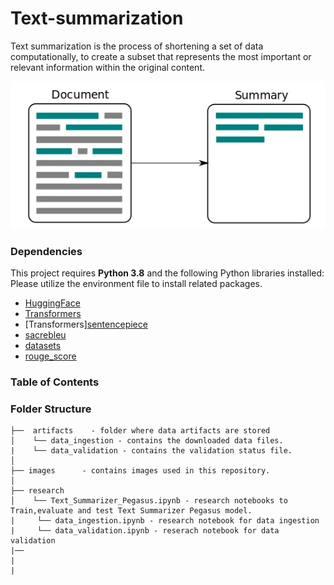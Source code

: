 # Text-summarization

Text summarization is the process of shortening a set of data computationally, to create a subset that represents the most important or relevant information within the original content.

<p align="center">
<img src="https://github.com/akmeraki/Text-summarization/blob/main/images/b9bf06f6.png">
</p>

### Dependencies 

This project requires **Python 3.8** and the following Python libraries installed: Please utilize the environment file to install related packages.

- [HuggingFace](https://huggingface.co/)
- [Transformers](https://huggingface.co/docs/transformers/installation)
- [Transformers][sentencepiece](https://github.com/google/sentencepiece)
- [sacrebleu](https://github.com/mjpost/sacrebleu)
- [datasets](https://huggingface.co/docs/datasets/v1.15.1/tutorial.html)
- [rouge_score](https://pypi.org/project/rouge-score/)

### Table of Contents 


### Folder Structure 
```
├──  artifacts    - folder where data artifacts are stored 
│    └── data_ingestion - contains the downloaded data files.   
|    └── data_validation - contains the validation status file. 
│  
├── images      - contains images used in this repository.
│                 
├── research
│    └── Text_Summarizer_Pegasus.ipynb - research notebooks to Train,evaluate and test Text Summarizer Pegasus model. 
|     └── data_ingestion.ipynb - research notebook for data ingestion 
|     └── data_validation.ipynb - reserach notebook for data validation 
|── 
|
|